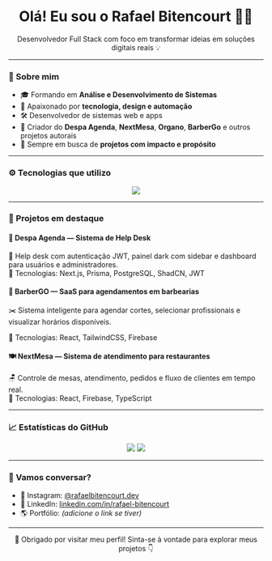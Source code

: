 <h1 align="center">Olá! Eu sou o Rafael Bitencourt 👨‍💻</h1>

<p align="center">
  Desenvolvedor Full Stack com foco em transformar ideias em soluções digitais reais 💡
</p>

---

### 🚀 Sobre mim

- 🎓 Formando em **Análise e Desenvolvimento de Sistemas**
- 🧠 Apaixonado por **tecnologia, design e automação**
- 🛠️ Desenvolvedor de sistemas web e apps 
- 🧩 Criador do **Despa Agenda**, **NextMesa**, **Organo**, **BarberGo** e outros projetos autorais
- 💼 Sempre em busca de **projetos com impacto e propósito**

---

### ⚙️ Tecnologias que utilizo

<div align="center"> <img src="https://skillicons.dev/icons?i=typescript,nextjs,react,nodejs,postgres,firebase,prisma,tailwind,html,css,js,kotlin,androidstudio" /> </div>

---

### 🌟 Projetos em destaque

#### 🔧 Despa Agenda — Sistema de Help Desk  
📌 Help desk com autenticação JWT, painel dark com sidebar e dashboard para usuários e administradores.  
🔗 Tecnologias: Next.js, Prisma, PostgreSQL, ShadCN, JWT

#### 💈 BarberGO — SaaS para agendamentos em barbearias
✂️ Sistema inteligente para agendar cortes, selecionar profissionais e visualizar horários disponíveis.

🔗 Tecnologias: React, TailwindCSS, Firebase

#### 🍽️ NextMesa — Sistema de atendimento para restaurantes  
🪑 Controle de mesas, atendimento, pedidos e fluxo de clientes em tempo real.  
🔗 Tecnologias: React, Firebase, TypeScript

---

### 📈 Estatísticas do GitHub

<p align="center">
  <img src="https://github-readme-stats.vercel.app/api?username=rafaelbitencourt&show_icons=true&theme=tokyonight" />
  <img src="https://github-readme-streak-stats.herokuapp.com/?user=rafaelbitencourt&theme=tokyonight" />
</p>

---

### 🤝 Vamos conversar?

- 📸 Instagram: [@rafaelbitencourt.dev](https://www.instagram.com/rfl_bitencourt/)
- 💼 LinkedIn: [linkedin.com/in/rafael-bitencourt](https://www.linkedin.com/in/rafael-bitencourtgf/)
- 🌎 Portfólio: *(adicione o link se tiver)*

---

<p align="center">💜 Obrigado por visitar meu perfil! Sinta-se à vontade para explorar meus projetos 👇</p>
